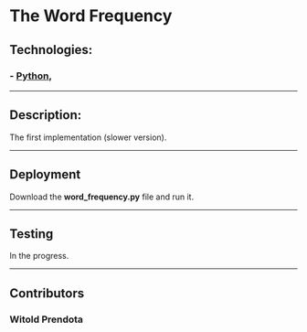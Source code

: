 # **The Word Frequency**

## Technologies:
### - [Python](https://www.python.org),

--- 

## Description:
The first implementation (slower version).

--- 

## Deployment
Download the **word_frequency.py** file and run it.

---

## Testing
In the progress.

--- 

## Contributors
### Witold Prendota
